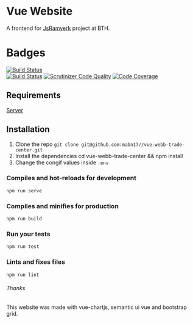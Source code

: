 # Vue Website
A frontend for [JsRamverk](https://jsramverk.me/) project at BTH.

# Badges
[![Build Status](https://travis-ci.org/mabn17/vue-webb-trade-center.svg?branch=master)](https://travis-ci.org/mabn17/vue-webb-trade-center)  
[![Build Status](https://scrutinizer-ci.com/g/mabn17/vue-webb-trade-center/badges/build.png?b=master)](https://scrutinizer-ci.com/g/mabn17/vue-webb-trade-center/build-status/master) [![Scrutinizer Code Quality](https://scrutinizer-ci.com/g/mabn17/vue-webb-trade-center/badges/quality-score.png?b=master)](https://scrutinizer-ci.com/g/mabn17/vue-webb-trade-center/?branch=master) [![Code Coverage](https://scrutinizer-ci.com/g/mabn17/vue-webb-trade-center/badges/coverage.png?b=master)](https://scrutinizer-ci.com/g/mabn17/vue-webb-trade-center/?branch=master)

## Requirements
[Server](https://github.com/mabn17/server-webb-trade-center/)

## Installation
1. Clone the repo `git clone git@github.com:mabn17//vue-webb-trade-center.git`
2. Install the dependencies cd vue-webb-trade-center && npm install
3. Change the congif values inside `.env`

### Compiles and hot-reloads for development
```
npm run serve
```

### Compiles and minifies for production
```
npm run build
```

### Run your tests
```
npm run test
```

### Lints and fixes files
```
npm run lint
```

###### Thanks
This website was made with vue-chartjs, semantic ui vue and bootstrap grid.